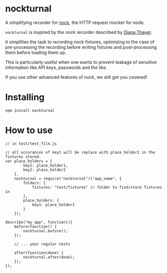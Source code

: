# nockturnal
A simplifying recorder for [nock](https://github.com/pgte/nock), the HTTP request mocker for node.

`nockturnal` is inspired by the nock recorder described by 
[Diana Thayer](https://orchestrate.io/blog/2014/06/13/how-to-test-code-that-uses-http-apis-using-node-js-mocha-and-nock/).

It simplifies the task to recording nock fixtures, optimizing to the case of pre-processing
the recording before writing fixtures and post-processing them before loading them up.

This is particularly useful when one wants to prevent leakage of sensitive information
like API keys, passwords and the like.

If you use other advanced features of nock, we still got you covered!


# Installing

    npm install nockturnal

# How to use

    // in test/test_file.js
    
    // all occurances of key1 will be replace with place_holder1 in the fixtures stored.
    var place_holders = {
            key1: place_holder1,
            key2: place_holder2
        },
        nockturnal = require("nockturnal")("app_name", {
            folders: {
                fixtures: "test/fixtures" // folder to find/store fixtures in
            },
            place_holders: {
                key1: place_holder1
            }
        });
    
    describe("my_app", function(){
        before(function() {
            nockturnal.before();
        });
    
        // ... your regular tests
    
        after(function(done) {
            nockturnal.after(done);
        });
    });


